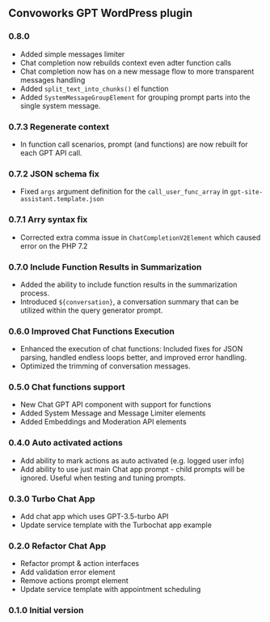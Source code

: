 
## Convoworks GPT WordPress plugin

### 0.8.0

* Added simple messages limiter
* Chat completion now rebuilds context even adter function calls
* Chat completion now has on a new message flow to more transparent messages handling
* Added `split_text_into_chunks()` el function  
* Added `SystemMessageGroupElement` for grouping prompt parts into the single system message. 

### 0.7.3 Regenerate context

* In function call scenarios, prompt (and functions) are now rebuilt for each GPT API call.

### 0.7.2 JSON schema fix

* Fixed `args` argument definition for the `call_user_func_array` in `gpt-site-assistant.template.json`

### 0.7.1 Arry syntax fix

* Corrected extra comma issue in `ChatCompletionV2Element` which caused error on the PHP 7.2

### 0.7.0 Include Function Results in Summarization

* Added the ability to include function results in the summarization process.
* Introduced `${conversation}`, a conversation summary that can be utilized within the query generator prompt.

### 0.6.0 Improved Chat Functions Execution

* Enhanced the execution of chat functions: Included fixes for JSON parsing, handled endless loops better, and improved error handling.
* Optimized the trimming of conversation messages. 

### 0.5.0 Chat functions support

* New Chat GPT API component with support for functions
* Added System Message and Message Limiter elements
* Added Embeddings and Moderation API elements

### 0.4.0 Auto activated actions

* Add ability to mark actions as auto activated (e.g. logged user info)
* Add ability to use just main Chat app prompt - child prompts will be ignored. Useful when testing and tuning prompts.

### 0.3.0 Turbo Chat App

* Add chat app which uses GPT-3.5-turbo API
* Update service template with the Turbochat app example

### 0.2.0 Refactor Chat App

* Refactor prompt & action interfaces
* Add validation error element
* Remove actions prompt element
* Update service template with appointment scheduling

### 0.1.0 Initial version
